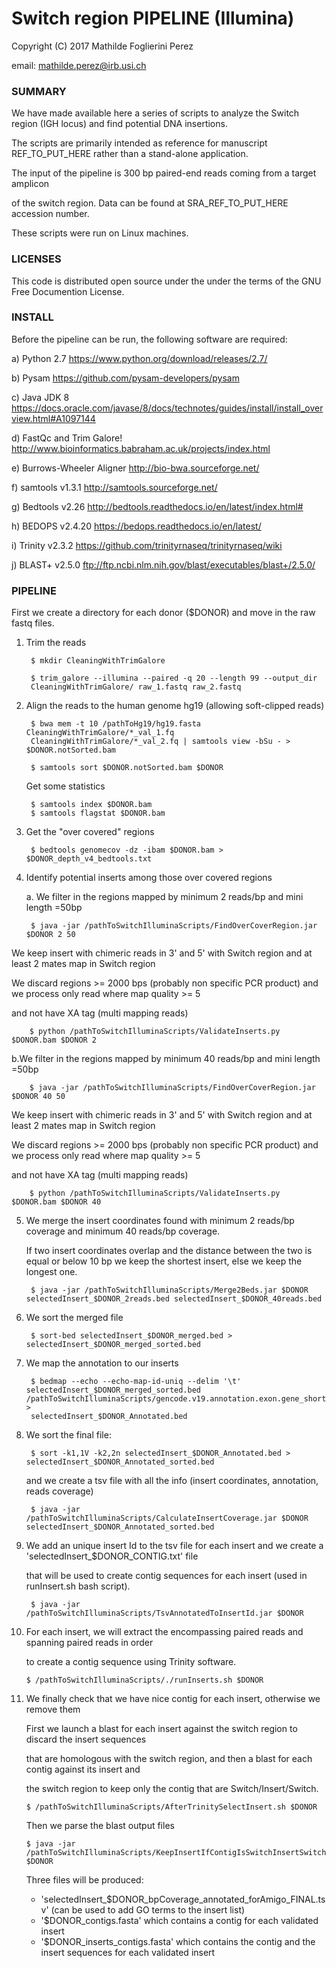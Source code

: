 # Switch region PIPELINE (Illumina) #

Copyright (C) 2017  Mathilde Foglierini Perez

email: mathilde.perez@irb.usi.ch

### SUMMARY ###

We have made available here a series of scripts to analyze the Switch region (IGH locus) and find potential DNA insertions.

The scripts are primarily intended as reference for manuscript REF_TO_PUT_HERE rather than a stand-alone application.

The input of the pipeline is 300 bp paired-end reads coming from a target amplicon

of the switch region. Data can be found at SRA_REF_TO_PUT_HERE accession number.

These scripts were run on Linux machines.


### LICENSES ###

This code is distributed open source under the under the terms of the GNU Free Documention License.


### INSTALL ###

Before the pipeline can be run, the following software are required:

a) Python 2.7 https://www.python.org/download/releases/2.7/

b) Pysam https://github.com/pysam-developers/pysam

c) Java JDK 8 https://docs.oracle.com/javase/8/docs/technotes/guides/install/install_overview.html#A1097144

d) FastQc and Trim Galore! http://www.bioinformatics.babraham.ac.uk/projects/index.html

e) Burrows-Wheeler Aligner http://bio-bwa.sourceforge.net/

f) samtools v1.3.1 http://samtools.sourceforge.net/

g) Bedtools v2.26 http://bedtools.readthedocs.io/en/latest/index.html#

h) BEDOPS v2.4.20 https://bedops.readthedocs.io/en/latest/

i) Trinity v2.3.2 https://github.com/trinityrnaseq/trinityrnaseq/wiki

j) BLAST+ v2.5.0 ftp://ftp.ncbi.nlm.nih.gov/blast/executables/blast+/2.5.0/

### PIPELINE ###

First we create a directory for each donor ($DONOR) and move in the raw fastq files.


1. Trim the reads

        $ mkdir CleaningWithTrimGalore

        $ trim_galore --illumina --paired -q 20 --length 99 --output_dir
        CleaningWithTrimGalore/ raw_1.fastq raw_2.fastq

2. Align the reads to the human genome hg19 (allowing soft-clipped reads)

        $ bwa mem -t 10 /pathToHg19/hg19.fasta CleaningWithTrimGalore/*_val_1.fq
        CleaningWithTrimGalore/*_val_2.fq | samtools view -bSu - > $DONOR.notSorted.bam

        $ samtools sort $DONOR.notSorted.bam $DONOR

    Get some statistics

        $ samtools index $DONOR.bam
        $ samtools flagstat $DONOR.bam

3. Get the "over covered" regions

        $ bedtools genomecov -dz -ibam $DONOR.bam > $DONOR_depth_v4_bedtools.txt

4. Identify potential inserts among those over covered regions

   a. We filter in the regions mapped by minimum 2 reads/bp and mini length =50bp

        $ java -jar /pathToSwitchIlluminaScripts/FindOverCoverRegion.jar $DONOR 2 50

We keep insert with chimeric reads in 3' and 5' with Switch region and at least 2 mates map in Switch region

We discard regions >= 2000 bps (probably non specific PCR product) and we process only read where map quality >= 5

and not have XA tag (multi mapping reads)

        $ python /pathToSwitchIlluminaScripts/ValidateInserts.py $DONOR.bam $DONOR 2



   b.We filter in the regions mapped by minimum 40 reads/bp and mini length =50bp

        $ java -jar /pathToSwitchIlluminaScripts/FindOverCoverRegion.jar $DONOR 40 50

We keep insert with chimeric reads in 3' and 5' with Switch region and at least 2 mates map in Switch region

We discard regions >= 2000 bps (probably non specific PCR product) and we process only read where map quality >= 5

and not have XA tag (multi mapping reads)

        $ python /pathToSwitchIlluminaScripts/ValidateInserts.py $DONOR.bam $DONOR 40


5. We merge the insert coordinates found with minimum 2 reads/bp coverage and minimum 40 reads/bp coverage.

   If two insert coordinates overlap and the distance between the two is equal or below 10 bp we keep the shortest insert,
   else we keep the longest one.

        $ java -jar /pathToSwitchIlluminaScripts/Merge2Beds.jar $DONOR selectedInsert_$DONOR_2reads.bed selectedInsert_$DONOR_40reads.bed

6. We sort the merged file

        $ sort-bed selectedInsert_$DONOR_merged.bed > selectedInsert_$DONOR_merged_sorted.bed

7. We map the annotation to our inserts

        $ bedmap --echo --echo-map-id-uniq --delim '\t' selectedInsert_$DONOR_merged_sorted.bed /pathToSwitchIlluminaScripts/gencode.v19.annotation.exon.gene_shortedV2.bed >
        selectedInsert_$DONOR_Annotated.bed

8. We sort the final file:

        $ sort -k1,1V -k2,2n selectedInsert_$DONOR_Annotated.bed > selectedInsert_$DONOR_Annotated_sorted.bed

    and we create a tsv file with all the info (insert coordinates, annotation, reads coverage)

        $ java -jar /pathToSwitchIlluminaScripts/CalculateInsertCoverage.jar $DONOR selectedInsert_$DONOR_Annotated_sorted.bed


9. We add an unique insert Id to the tsv file for each insert and we create a 'selectedInsert_$DONOR_CONTIG.txt' file

    that will be used to create contig sequences for each insert (used in runInsert.sh bash script).

        $ java -jar /pathToSwitchIlluminaScripts/TsvAnnotatedToInsertId.jar $DONOR


10. For each insert, we will extract the encompassing paired reads and spanning paired reads in order

    to create a contig sequence using Trinity software.

        $ /pathToSwitchIlluminaScripts/./runInserts.sh $DONOR


11. We finally check that we have nice contig for each insert, otherwise we remove them

    First we launch a blast for each insert against the switch region to discard the insert sequences

    that are homologous with the switch region, and then a blast for each contig against its insert and

    the switch region to keep only the contig that are Switch/Insert/Switch.

        $ /pathToSwitchIlluminaScripts/AfterTrinitySelectInsert.sh $DONOR

    Then we parse the blast output files

        $ java -jar /pathToSwitchIlluminaScripts/KeepInsertIfContigIsSwitchInsertSwitch.jar $DONOR


    Three files will be produced:

    * 'selectedInsert_$DONOR_bpCoverage_annotated_forAmigo_FINAL.tsv' (can be used to add GO terms to the insert list)
    * '$DONOR_contigs.fasta' which contains a contig for each validated insert
    * '$DONOR_inserts_contigs.fasta' which contains the contig and the insert sequences for each validated insert
